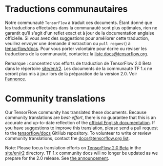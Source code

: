 # Traductions communautaires

Notre communauté `TensorFlow` a traduit ces documents. 
Étant donné que les traductions effectuées dans la communauté sont plus optimales, 
rien ne garantit qu'il s'agit d'un reflet exact et à jour de la documentation anglaise officielle. 
Si vous avez des suggestions pour améliorer cette traduction, 
veuillez envoyer une demande d'extraction ou `pull request`) à [tensorflow/docs](https://github.com/tensorflow/docs). 
Pour vous porter volontaire pour écrire ou réviser les traductions de la communauté, 
contactez la [liste docs@tensorflow.org](https://groups.google.com/a/tensorflow.org/forum/#!forum/docs).

Remarque : concentrez vos efforts de traduction de TensorFlow 2.0 Beta dans 
le répertoire [site/en/r2](https://github.com/tensorflow/docs/tree/master/site/en/r2). 
Les documents de la communauté TF 1.x ne seront plus mis à jour lors de la préparation de la version 2.0. Voir [l'annonce](https://groups.google.com/a/tensorflow.org/d/msg/docs/vO0gQnEXcSM/YK_ybv7tBQAJ).


# Community translations

Our TensorFlow community has translated these documents. Because community
translations are *best-effort*, there is no guarantee that this is an accurate
and up-to-date reflection of the
[official English documentation](https://www.tensorflow.org/?hl=en). 
If you have suggestions to improve this translation, please send a pull request 
to the [tensorflow/docs](https://github.com/tensorflow/docs) GitHub repository. 
To volunteer to write or review community translations, contact the
[docs@tensorflow.org list](https://groups.google.com/a/tensorflow.org/forum/#!forum/docs).

Note: Please focus translation efforts on
[TensorFlow 2.0 Beta](https://www.tensorflow.org/beta) in the
[site/en/r2](https://github.com/tensorflow/docs/tree/master/site/en/r2)
directory. TF 1.x community docs will no longer be updated as we prepare for the
2.0 release. See
[the announcement](https://groups.google.com/a/tensorflow.org/d/msg/docs/vO0gQnEXcSM/YK_ybv7tBQAJ).
